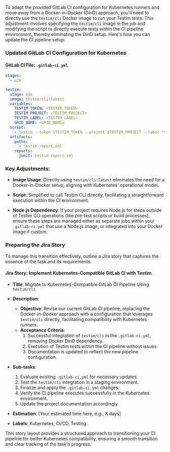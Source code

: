 To adapt the provided GitLab CI configuration for Kubernetes runners and move away from a Docker-in-Docker (DinD) approach, you'll need to directly use the `testim/cli` Docker image to run your Testim tests. This adjustment involves specifying the `testim/cli` image in the job and modifying the script to directly execute tests within the CI pipeline environment, thereby eliminating the DinD setup. Here's how you can update the CI pipeline setup:

### Updated GitLab CI Configuration for Kubernetes

#### GitLab CI File: `.gitlab-ci.yml`
```yaml
stages:
  - e2e

testim:
  stage: e2e
  image: testim/cli:latest
  variables:
    TESTIM_TOKEN: <TESTIM_TOKEN>
    TESTIM_PROJECT: <TESTIM_PROJECT>
    TESTIM_LABEL: <TESTIM_LABEL>
    GRID_NAME: <GRID_NAME>
  script:
    - testim --token $TESTIM_TOKEN --project $TESTIM_PROJECT --label "$TESTIM_LABEL" --grid $GRID_NAME -r testim-report.xml
  artifacts:
    paths:
      - testim-report.xml
    reports:
      junit: testim-report.xml
```

### Key Adjustments:

- **Image Usage**: Directly using `testim/cli:latest` eliminates the need for a Docker-in-Docker setup, aligning with Kubernetes' operational model.
  
- **Script**: Simplified to call Testim CLI directly, facilitating a straightforward execution within the CI environment.

- **Node.js Dependency**: If your project requires Node.js for steps outside of Testim CLI operations (like pre-test scripts or build processes), ensure these steps are managed either as separate jobs within your `.gitlab-ci.yml` that use a Node.js image, or integrated into your Docker image if custom.

### Preparing the Jira Story

To manage this transition effectively, outline a Jira story that captures the essence of the task and its requirements.

#### Jira Story: Implement Kubernetes-Compatible GitLab CI with Testim

- **Title**: Migrate to Kubernetes-Compatible GitLab CI Pipeline Using `testim/cli`
  
- **Description**:
  - **Objective**: Revise our current GitLab CI pipeline, replacing the Docker-in-Docker approach with a configuration that leverages `testim/cli` directly, facilitating compatibility with Kubernetes runners.
  - **Acceptance Criteria**:
    1. Successful integration of `testim/cli` in the `.gitlab-ci.yml`, removing Docker DinD dependency.
    2. Execution of Testim tests within the CI pipeline without issues.
    3. Documentation is updated to reflect the new pipeline configuration.
  
- **Sub-tasks**:
  1. Evaluate existing `.gitlab-ci.yml` for necessary updates.
  2. Test the `testim/cli` integration in a staging environment.
  3. Finalize and apply the `.gitlab-ci.yml` changes.
  4. Verify the CI pipeline executes successfully in the Kubernetes environment.
  5. Update the project documentation accordingly.

- **Estimation**: [Your estimated time here, e.g., X days]

- **Labels**: Kubernetes, CI/CD, Testing

This story layout provides a structured approach to transitioning your CI pipeline for better Kubernetes compatibility, ensuring a smooth transition and clear tracking of the task's progress.
